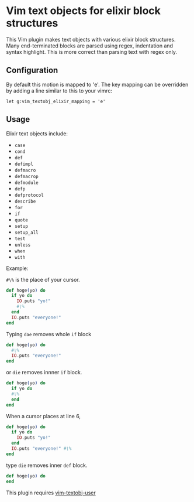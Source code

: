 # Vim text objects for elixir block structures

This Vim plugin makes text objects with various elixir block structures.
Many end-terminated blocks are parsed using regex, indentation and syntax
highlight.  This is more correct than parsing text with regex only.

## Configuration

By default this motion is mapped to 'e'.  The key mapping can be overridden by adding a line similar to this to your vimrc:

```vim
let g:vim_textobj_elixir_mapping = 'e'
```

## Usage

Elixir text objects include:
- `case`
- `cond`
- `def`
- `defimpl`
- `defmacro`
- `defmacrop`
- `defmodule`
- `defp`
- `defprotocol`
- `describe`
- `for`
- `if`
- `quote`
- `setup`
- `setup_all`
- `test`
- `unless`
- `when`
- `with`

Example:

`#\%` is the place of your cursor.

```elixir
def hoge(yo) do
  if yo do
    IO.puts "yo!"
    #\%
  end
  IO.puts "everyone!"
end
```

Typing `dae` removes whole `if` block

```elixir
def hoge(yo) do
  #\%
  IO.puts "everyone!"
end
```

or `die` removes innner `if` block.

```elixir
def hoge(yo) do
  if yo do
  #\%
  end
end
```

When a cursor places at line 6,

```elixir
def hoge(yo) do
  if yo do
    IO.puts "yo!"
  end
  IO.puts "everyone!" #\%
end
```

type `die` removes inner `def` block.

```elixir
def hoge(yo) do
end
```

This plugin requires [vim-textobj-user](https://github.com/kana/vim-textobj-user)

